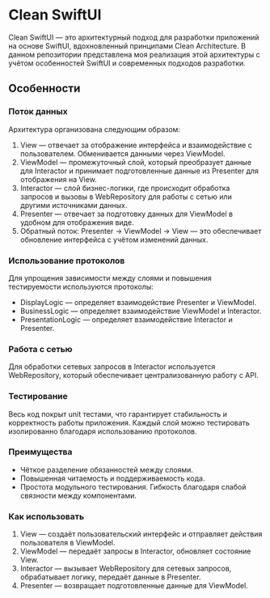 # Clean SwiftUI

Clean SwiftUI — это архитектурный подход для разработки приложений на основе SwiftUI, вдохновленный принципами Clean Architecture. В данном репозитории представлена моя реализация этой архитектуры с учётом особенностей SwiftUI и современных подходов разработки.

## Особенности

### Поток данных

Архитектура организована следующим образом:
1.	View — отвечает за отображение интерфейса и взаимодействие с пользователем. Обменивается данными через ViewModel.
2.	ViewModel — промежуточный слой, который преобразует данные для Interactor и принимает подготовленные данные из Presenter для отображения на View.
3.	Interactor — слой бизнес-логики, где происходит обработка запросов и вызовы в WebRepository для работы с сетью или другими источниками данных.
4.	Presenter — отвечает за подготовку данных для ViewModel в удобном для отображения виде.
5.	Обратный поток: Presenter → ViewModel → View — это обеспечивает обновление интерфейса с учётом изменений данных.

### Использование протоколов

Для упрощения зависимости между слоями и повышения тестируемости используются протоколы:
-	DisplayLogic — определяет взаимодействие Presenter и ViewModel.
-	BusinessLogic — определяет взаимодействие ViewModel и Interactor.
-	PresentationLogic — определяет взаимодействие Interactor и Presenter.

### Работа с сетью

Для обработки сетевых запросов в Interactor используется WebRepository, который обеспечивает централизованную работу с API.

### Тестирование

Весь код покрыт unit тестами, что гарантирует стабильность и корректность работы приложения. Каждый слой можно тестировать изолированно благодаря использованию протоколов.

### Преимущества
-	Чёткое разделение обязанностей между слоями.
-	Повышенная читаемость и поддерживаемость кода.
-	Простота модульного тестирования.	Гибкость благодаря слабой связности между компонентами.

### Как использовать
1.	View — создаёт пользовательский интерфейс и отправляет действия пользователя в ViewModel.
2.	ViewModel — передаёт запросы в Interactor, обновляет состояние View.
3.	Interactor — вызывает WebRepository для сетевых запросов, обрабатывает логику, передаёт данные в Presenter.
4.	Presenter — возвращает подготовленные данные для ViewModel.
